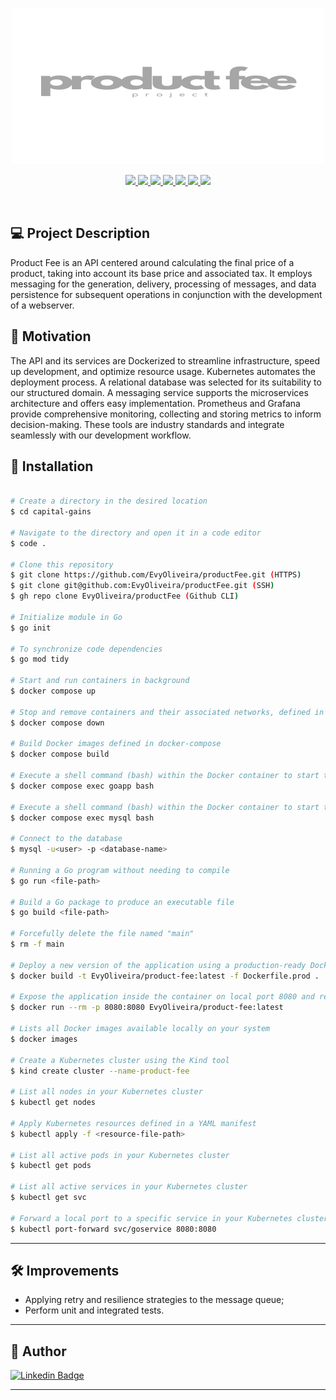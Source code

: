 <p align="center">
  <a>
    <img src="product-fee.svg" height="250" width="500" alt="product-fee" />
  </a>
</p>
<p align='center'>
 <a href="https://go.dev/">
    <img src="https://img.shields.io/badge/Go-00ADD8?style=for-the-badge&logo=go&logoColor=white" />
  </a>
  <a href="https://kubernetes.io/pt-br/docs/tasks/tools/install-kubectl-linux/#instale-usando-o-gerenciador-de-pacotes-nativo">
  <img src="https://img.shields.io/badge/kubernetes-326ce5.svg?&style=for-the-badge&logo=kubernetes&logoColor=white">
  </a>
  <a href="https://www.mysql.com/downloads/">
  <img src="https://img.shields.io/badge/MySQL-005C84?style=for-the-badge&logo=mysql&logoColor=white">
  </a>
  <a href="https://www.rabbitmq.com/docs/download">
  <img src="https://img.shields.io/badge/rabbitmq-%23FF6600.svg?&style=for-the-badge&logo=rabbitmq&logoColor=white">
   </a>
  <a href="https://www.docker.com/">
  <img src="https://img.shields.io/badge/Docker-2CA5E0?style=for-the-badge&logo=docker&logoColor=white">
   </a>
  <a href="https://grafana.com/grafana/download">
  <img src="https://img.shields.io/badge/Grafana-F2F4F9?style=for-the-badge&logo=grafana&logoColor=orange&labelColor=F2F4F9">
   </a>
  <a href="https://prometheus.io/download/">
  <img src="https://img.shields.io/badge/Prometheus-000000?style=for-the-badge&logo=prometheus&labelColor=000000">
</a>
</a>
</p>
<br />

## 💻 Project Description

Product Fee is an API centered around calculating the final price of a product, taking into account its base price and associated tax. It employs messaging for the generation, delivery, processing of messages, and data persistence for subsequent operations in conjunction with the development of a webserver.

## 📍 Motivation

The API and its services are Dockerized to streamline infrastructure, speed up development, and optimize resource usage. Kubernetes automates the deployment process. A relational database was selected for its suitability to our structured domain. A messaging service supports the microservices architecture and offers easy implementation. Prometheus and Grafana provide comprehensive monitoring, collecting and storing metrics to inform decision-making. These tools are industry standards and integrate seamlessly with our development workflow.

## 🚀 Installation

```bash

# Create a directory in the desired location
$ cd capital-gains

# Navigate to the directory and open it in a code editor
$ code .

# Clone this repository
$ git clone https://github.com/EvyOliveira/productFee.git (HTTPS)
$ git clone git@github.com:EvyOliveira/productFee.git (SSH)
$ gh repo clone EvyOliveira/productFee (Github CLI)

# Initialize module in Go
$ go init 

# To synchronize code dependencies
$ go mod tidy

# Start and run containers in background
$ docker compose up

# Stop and remove containers and their associated networks, defined in a docker-compose.yaml file
$ docker compose down

# Build Docker images defined in docker-compose
$ docker compose build

# Execute a shell command (bash) within the Docker container to start the 'goapp' service as defined in the docker-compose.yml file
$ docker compose exec goapp bash

# Execute a shell command (bash) within the Docker container to start the 'mysql' service as defined in the docker-compose.yml file
$ docker compose exec mysql bash

# Connect to the database
$ mysql -u<user> -p <database-name>

# Running a Go program without needing to compile
$ go run <file-path>

# Build a Go package to produce an executable file
$ go build <file-path>

# Forcefully delete the file named "main"
$ rm -f main

# Deploy a new version of the application using a production-ready Docker image
$ docker build -t EvyOliveira/product-fee:latest -f Dockerfile.prod .

# Expose the application inside the container on local port 8080 and remove the container when it exits
$ docker run --rm -p 8080:8080 EvyOliveira/product-fee:latest

# Lists all Docker images available locally on your system
$ docker images

# Create a Kubernetes cluster using the Kind tool
$ kind create cluster --name-product-fee

# List all nodes in your Kubernetes cluster
$ kubectl get nodes

# Apply Kubernetes resources defined in a YAML manifest
$ kubectl apply -f <resource-file-path>

# List all active pods in your Kubernetes cluster
$ kubectl get pods

# List all active services in your Kubernetes cluster
$ kubectl get svc

# Forward a local port to a specific service in your Kubernetes cluster
$ kubectl port-forward svc/goservice 8080:8080

```

---

## 🛠 Improvements
- Applying retry and resilience strategies to the message queue;
- Perform unit and integrated tests.
---

## 🦸 Author

[![Linkedin Badge](https://img.shields.io/badge/-evelyncristinioliveira-blue?style=flat-square&logo=Linkedin&logoColor=white&link=https://www.linkedin.com/in/evelyncristinioliveira/)](https://www.linkedin.com/in/evelyncristinioliveira/)

---
